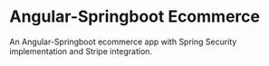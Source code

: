 # Angular-Springboot Ecommerce

An Angular-Springboot ecommerce app with Spring Security implementation and Stripe integration.

